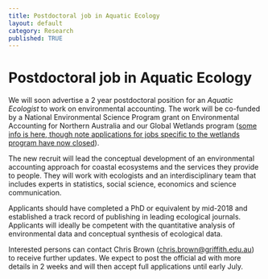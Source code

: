 ```yaml
---
title: Postdoctoral job in Aquatic Ecology
layout: default
category: Research
published: TRUE
---
```


# Postdoctoral job in Aquatic Ecology

We will soon advertise a 2 year postdoctoral position for an *Aquatic Ecologist* to work on environmental accounting. The work will be co-funded by a National Environmental Science Program grant on Environmental Accounting for Northern Australia and our Global Wetlands program ([some info is here, though note applications for jobs specific to the wetlands program have now closed](http://www.seascapemodels.org/research/2018/03/29/glow-postdoc-positions.html)).

The new recruit will lead the conceptual development of an environmental accounting approach for coastal ecosystems and the services they provide to people. They will work with ecologists and an interdisciplinary team that includes experts in statistics, social science, economics and science communication.

Applicants should have completed a PhD or equivalent by mid-2018 and established a track record of publishing in leading ecological journals. Applicants will ideally be competent with the quantitative analysis of environmental data and conceptual synthesis of ecological data.

Interested persons can contact Chris Brown (chris.brown@griffith.edu.au) to receive further updates. We expect to post the official ad with more details in 2 weeks and will then accept full applications until early July.
